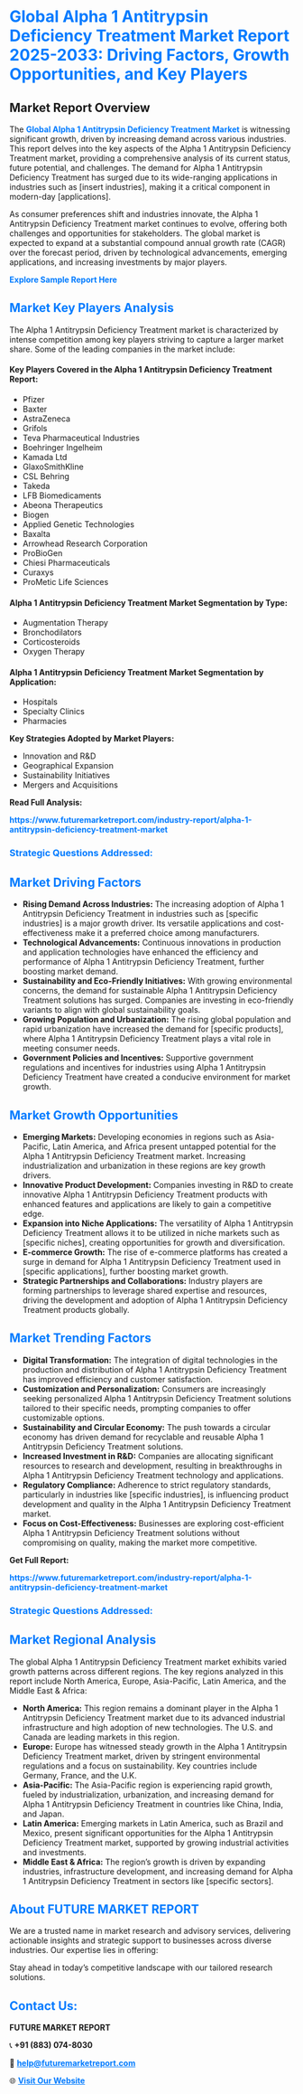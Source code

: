 <h1 style="color: #007BFF;">Global Alpha 1 Antitrypsin Deficiency Treatment Market Report 2025-2033: Driving Factors, Growth Opportunities, and Key Players</h1>

<section id="overview">
<h2>Market Report Overview</h2>
<p>The <a href="https://www.futuremarketreport.com/industry-report/alpha-1-antitrypsin-deficiency-treatment-market" style="color: #007BFF; text-decoration: none;"><strong>Global Alpha 1 Antitrypsin Deficiency Treatment Market</strong></a> is witnessing significant growth, driven by increasing demand across various industries. This report delves into the key aspects of the Alpha 1 Antitrypsin Deficiency Treatment market, providing a comprehensive analysis of its current status, future potential, and challenges. The demand for Alpha 1 Antitrypsin Deficiency Treatment has surged due to its wide-ranging applications in industries such as [insert industries], making it a critical component in modern-day [applications].</p>
<p>As consumer preferences shift and industries innovate, the Alpha 1 Antitrypsin Deficiency Treatment market continues to evolve, offering both challenges and opportunities for stakeholders. The global market is expected to expand at a substantial compound annual growth rate (CAGR) over the forecast period, driven by technological advancements, emerging applications, and increasing investments by major players.</p>
</section>

<section id="overview">
<p><a href="https://www.futuremarketreport.com/request-sample/reportId=49186" style="color: #007BFF; text-decoration: none;"><strong>Explore Sample Report Here</strong></a></p>
</section>

<section id="key-players">
<h2 style="color: #007BFF;">Market Key Players Analysis</h2>
<p>The Alpha 1 Antitrypsin Deficiency Treatment market is characterized by intense competition among key players striving to capture a larger market share. Some of the leading companies in the market include:</p>
<h4>Key Players Covered in the Alpha 1 Antitrypsin Deficiency Treatment Report:</h4>
<ul><li>Pfizer</li><li>Baxter</li><li>AstraZeneca</li><li>Grifols</li><li>Teva Pharmaceutical Industries</li><li>Boehringer Ingelheim</li><li>Kamada Ltd</li><li>GlaxoSmithKline</li><li>CSL Behring</li><li>Takeda</li><li>LFB Biomedicaments</li><li>Abeona Therapeutics</li><li>Biogen</li><li>Applied Genetic Technologies</li><li>Baxalta</li><li>Arrowhead Research Corporation</li><li>ProBioGen</li><li>Chiesi Pharmaceuticals</li><li>Curaxys</li><li>ProMetic Life Sciences</li></ul>
<h4>Alpha 1 Antitrypsin Deficiency Treatment Market Segmentation by Type:</h4>
<ul><li>Augmentation Therapy</li><li>Bronchodilators</li><li>Corticosteroids</li><li>Oxygen Therapy</li></ul>

<h4>Alpha 1 Antitrypsin Deficiency Treatment Market Segmentation by Application:</h4>
<ul><li>Hospitals</li><li>Specialty Clinics</li><li>Pharmacies</li></ul>
<p><strong>Key Strategies Adopted by Market Players:</strong></p>
<ul>
<li>Innovation and R&D</li>
<li>Geographical Expansion</li>
<li>Sustainability Initiatives</li>
<li>Mergers and Acquisitions</li>
</ul>
</section>

<section>
<p><strong>Read Full Analysis: </strong></p><a href="https://www.futuremarketreport.com/industry-report/alpha-1-antitrypsin-deficiency-treatment-market" style="color: #007BFF; text-decoration: none;"><strong>https://www.futuremarketreport.com/industry-report/alpha-1-antitrypsin-deficiency-treatment-market</strong></a>
<h3 style="color: #007BFF;">Strategic Questions Addressed:</h3>
</section>

<section id="driving-factors">
<h2 style="color: #007BFF;">Market Driving Factors</h2>
<ul>
<li><strong>Rising Demand Across Industries:</strong> The increasing adoption of Alpha 1 Antitrypsin Deficiency Treatment in industries such as [specific industries] is a major growth driver. Its versatile applications and cost-effectiveness make it a preferred choice among manufacturers.</li>
<li><strong>Technological Advancements:</strong> Continuous innovations in production and application technologies have enhanced the efficiency and performance of Alpha 1 Antitrypsin Deficiency Treatment, further boosting market demand.</li>
<li><strong>Sustainability and Eco-Friendly Initiatives:</strong> With growing environmental concerns, the demand for sustainable Alpha 1 Antitrypsin Deficiency Treatment solutions has surged. Companies are investing in eco-friendly variants to align with global sustainability goals.</li>
<li><strong>Growing Population and Urbanization:</strong> The rising global population and rapid urbanization have increased the demand for [specific products], where Alpha 1 Antitrypsin Deficiency Treatment plays a vital role in meeting consumer needs.</li>
<li><strong>Government Policies and Incentives:</strong> Supportive government regulations and incentives for industries using Alpha 1 Antitrypsin Deficiency Treatment have created a conducive environment for market growth.</li>
</ul>
</section>

<section id="growth-opportunities">
<h2 style="color: #007BFF;">Market Growth Opportunities</h2>
<ul>
<li><strong>Emerging Markets:</strong> Developing economies in regions such as Asia-Pacific, Latin America, and Africa present untapped potential for the Alpha 1 Antitrypsin Deficiency Treatment market. Increasing industrialization and urbanization in these regions are key growth drivers.</li>
<li><strong>Innovative Product Development:</strong> Companies investing in R&D to create innovative Alpha 1 Antitrypsin Deficiency Treatment products with enhanced features and applications are likely to gain a competitive edge.</li>
<li><strong>Expansion into Niche Applications:</strong> The versatility of Alpha 1 Antitrypsin Deficiency Treatment allows it to be utilized in niche markets such as [specific niches], creating opportunities for growth and diversification.</li>
<li><strong>E-commerce Growth:</strong> The rise of e-commerce platforms has created a surge in demand for Alpha 1 Antitrypsin Deficiency Treatment used in [specific applications], further boosting market growth.</li>
<li><strong>Strategic Partnerships and Collaborations:</strong> Industry players are forming partnerships to leverage shared expertise and resources, driving the development and adoption of Alpha 1 Antitrypsin Deficiency Treatment products globally.</li>
</ul>
</section>

<section id="trending-factors">
<h2 style="color: #007BFF;">Market Trending Factors</h2>
<ul>
<li><strong>Digital Transformation:</strong> The integration of digital technologies in the production and distribution of Alpha 1 Antitrypsin Deficiency Treatment has improved efficiency and customer satisfaction.</li>
<li><strong>Customization and Personalization:</strong> Consumers are increasingly seeking personalized Alpha 1 Antitrypsin Deficiency Treatment solutions tailored to their specific needs, prompting companies to offer customizable options.</li>
<li><strong>Sustainability and Circular Economy:</strong> The push towards a circular economy has driven demand for recyclable and reusable Alpha 1 Antitrypsin Deficiency Treatment solutions.</li>
<li><strong>Increased Investment in R&D:</strong> Companies are allocating significant resources to research and development, resulting in breakthroughs in Alpha 1 Antitrypsin Deficiency Treatment technology and applications.</li>
<li><strong>Regulatory Compliance:</strong> Adherence to strict regulatory standards, particularly in industries like [specific industries], is influencing product development and quality in the Alpha 1 Antitrypsin Deficiency Treatment market.</li>
<li><strong>Focus on Cost-Effectiveness:</strong> Businesses are exploring cost-efficient Alpha 1 Antitrypsin Deficiency Treatment solutions without compromising on quality, making the market more competitive.</li>
</ul>
</section>

<section>
<p><strong>Get Full Report: </strong></p><a href="https://www.futuremarketreport.com/industry-report/alpha-1-antitrypsin-deficiency-treatment-market" style="color: #007BFF; text-decoration: none;"><strong>https://www.futuremarketreport.com/industry-report/alpha-1-antitrypsin-deficiency-treatment-market</strong></a>
<h3 style="color: #007BFF;">Strategic Questions Addressed:</h3>
</section>


<section id="regional-analysis">
<h2 style="color: #007BFF;">Market Regional Analysis</h2>
<p>The global Alpha 1 Antitrypsin Deficiency Treatment market exhibits varied growth patterns across different regions. The key regions analyzed in this report include North America, Europe, Asia-Pacific, Latin America, and the Middle East & Africa:</p>
<ul>
<li><strong>North America:</strong> This region remains a dominant player in the Alpha 1 Antitrypsin Deficiency Treatment market due to its advanced industrial infrastructure and high adoption of new technologies. The U.S. and Canada are leading markets in this region.</li>
<li><strong>Europe:</strong> Europe has witnessed steady growth in the Alpha 1 Antitrypsin Deficiency Treatment market, driven by stringent environmental regulations and a focus on sustainability. Key countries include Germany, France, and the U.K.</li>
<li><strong>Asia-Pacific:</strong> The Asia-Pacific region is experiencing rapid growth, fueled by industrialization, urbanization, and increasing demand for Alpha 1 Antitrypsin Deficiency Treatment in countries like China, India, and Japan.</li>
<li><strong>Latin America:</strong> Emerging markets in Latin America, such as Brazil and Mexico, present significant opportunities for the Alpha 1 Antitrypsin Deficiency Treatment market, supported by growing industrial activities and investments.</li>
<li><strong>Middle East & Africa:</strong> The region’s growth is driven by expanding industries, infrastructure development, and increasing demand for Alpha 1 Antitrypsin Deficiency Treatment in sectors like [specific sectors].</li>
</ul>
</section>

<footer>
<h2 style="color: #007BFF;">About FUTURE MARKET REPORT</h2>
<p>We are a trusted name in market research and advisory services, delivering actionable insights and strategic support to businesses across diverse industries. Our expertise lies in offering:</p>

<p>Stay ahead in today’s competitive landscape with our tailored research solutions.</p>

<h2 style="color: #007BFF;">Contact Us:</h2>
<p><strong>FUTURE MARKET REPORT</strong></p>
<p>📞 <strong>+91 (883) 074-8030</strong></p>
<p>📧 <strong><a href="mailto:help@futuremarketreport.com" style="color: #007BFF;">help@futuremarketreport.com</a></strong></p>
<p>🌐 <strong><a href="https://www.futuremarketreport.com/" style="color: #007BFF;">Visit Our Website</a></strong></p>
</footer>
